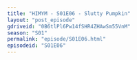 ```yaml
---
title: "HIMYM - S01E06 - Slutty Pumpkin"
layout: "post_episode"
gdriveid: "0B6tlPl6Pw14fSHR4ZHAwSm55VnM"
season: "S01"
permalink: "episode/S01E06.html"
episodeid: "S01E06"
---
```

